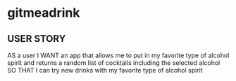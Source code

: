 # gitmeadrink

## USER STORY

AS a user
I WANT an app that allows me to put in my favorite type of alcohol spirit and returns a random list of cocktails including the selected alcohol
SO THAT I can try new drinks with my favorite type of alcohol spirit